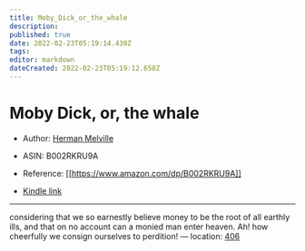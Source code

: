 ```yaml
---
title: Moby_Dick_or_the_whale
description: 
published: true
date: 2022-02-23T05:19:14.430Z
tags: 
editor: markdown
dateCreated: 2022-02-23T05:19:12.650Z
---
```


# Moby Dick, or, the whale

* Author: [Herman Melville](https://www.amazon.comundefined)
* ASIN: B002RKRU9A




* Reference: [[https://www.amazon.com/dp/B002RKRU9A]]
* [Kindle link](kindle://book?action=open&asin=B002RKRU9A)


---
considering that we so earnestly believe money to be the root of all earthly ills, and that on no account can a monied man enter heaven. Ah! how cheerfully we consign ourselves to perdition! — location: [406](kindle://book?action=open&asin=B002RKRU9A&location=406)

